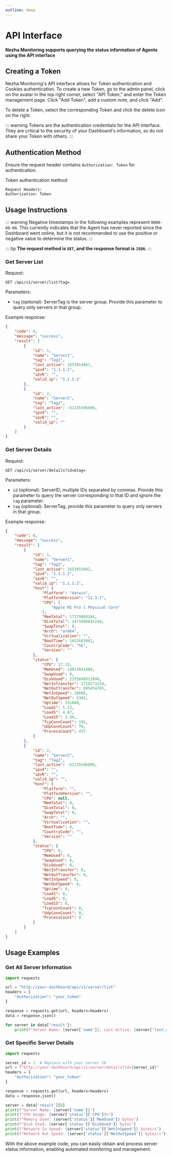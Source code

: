```yaml
---
outline: deep
---
```


# API Interface

**Nezha Monitoring supports querying the status information of Agents using the API interface**

## Creating a Token

Nezha Monitoring's API interface allows for Token authentication and Cookies authentication. To create a new Token, go to the admin panel, click on the avatar in the top right corner, select "API Token," and enter the Token management page. Click "Add Token", add a custom note, and click "Add".

To delete a Token, select the corresponding Token and click the delete icon on the right.

::: warning
Tokens are the authentication credentials for the API interface. They are critical to the security of your Dashboard's information, so do not share your Token with others.
:::

## Authentication Method

Ensure the request header contains `Authorization: Token` for authentication.

Token authentication method:
``` 
Request Headers:
Authorization: Token
```

## Usage Instructions

::: warning
Negative timestamps in the following examples represent `0000-00-00`. This currently indicates that the Agent has never reported since the Dashboard went online, but it is not recommended to use the positive or negative value to determine the status.
:::

::: tip
**The request method is `GET`, and the response format is `JSON`.**
:::

### Get Server List

Request:
``` 
GET /api/v1/server/list?tag= 
```

Parameters:
- `tag` (optional): ServerTag is the server group. Provide this parameter to query only servers in that group.

Example response:
```json
{
    "code": 0,
    "message": "success",
    "result": [
        {
            "id": 1,
            "name": "Server1",
            "tag": "Tag1",
            "last_active": 1653014667,
            "ipv4": "1.1.1.1",
            "ipv6": "",
            "valid_ip": "1.1.1.1"
        },
        {
            "id": 2,
            "name": "Server2",
            "tag": "Tag2",
            "last_active": -62135596800,
            "ipv4": "",
            "ipv6": "",
            "valid_ip": ""
        }
    ]
}
```

### Get Server Details

Request:
``` 
GET /api/v1/server/details?id=&tag= 
```

Parameters:
- `id` (optional): ServerID, multiple IDs separated by commas. Provide this parameter to query the server corresponding to that ID and ignore the `tag` parameter.
- `tag` (optional): ServerTag, provide this parameter to query only servers in that group.

Example response:
```json
{
    "code": 0,
    "message": "success",
    "result": [
        {
            "id": 1,
            "name": "Server1",
            "tag": "Tag1",
            "last_active": 1653015042,
            "ipv4": "1.1.1.1",
            "ipv6": "",
            "valid_ip": "1.1.1.1",
            "host": {
                "Platform": "darwin",
                "PlatformVersion": "12.3.1",
                "CPU": [
                    "Apple M1 Pro 1 Physical Core"
                ],
                "MemTotal": 17179869184,
                "DiskTotal": 2473496842240,
                "SwapTotal": 0,
                "Arch": "arm64",
                "Virtualization": "",
                "BootTime": 1652683962,
                "CountryCode": "hk",
                "Version": ""
            },
            "status": {
                "CPU": 17.33,
                "MemUsed": 14013841408,
                "SwapUsed": 0,
                "DiskUsed": 2335048912896,
                "NetInTransfer": 2710273234,
                "NetOutTransfer": 695454765,
                "NetInSpeed": 10806,
                "NetOutSpeed": 5303,
                "Uptime": 331080,
                "Load1": 5.23,
                "Load5": 4.87,
                "Load15": 3.99,
                "TcpConnCount": 195,
                "UdpConnCount": 70,
                "ProcessCount": 437
            }
        },
        {
            "id": 2,
            "name": "Server2",
            "tag": "Tag2",
            "last_active": -62135596800,
            "ipv4": "",
            "ipv6": "",
            "valid_ip": "",
            "host": {
                "Platform": "",
                "PlatformVersion": "",
                "CPU": null,
                "MemTotal": 0,
                "DiskTotal": 0,
                "SwapTotal": 0,
                "Arch": "",
                "Virtualization": "",
                "BootTime": 0,
                "CountryCode": "",
                "Version": ""
            },
            "status": {
                "CPU": 0,
                "MemUsed": 0,
                "SwapUsed": 0,
                "DiskUsed": 0,
                "NetInTransfer": 0,
                "NetOutTransfer": 0,
                "NetInSpeed": 0,
                "NetOutSpeed": 0,
                "Uptime": 0,
                "Load1": 0,
                "Load5": 0,
                "Load15": 0,
                "TcpConnCount": 0,
                "UdpConnCount": 0,
                "ProcessCount": 0
            }
        }
    ]
}
```

## Usage Examples

### Get All Server Information

```python
import requests

url = "http://your-dashboard/api/v1/server/list"
headers = {
    "Authorization": "your_token"
}

response = requests.get(url, headers=headers)
data = response.json()

for server in data['result']:
    print(f"Server Name: {server['name']}, Last Active: {server['last_active']}, IP: {server['valid_ip']}")
```

### Get Specific Server Details

```python
import requests

server_id = 1  # Replace with your server ID
url = f"http://your-dashboard/api/v1/server/details?id={server_id}"
headers = {
    "Authorization": "your_token"
}

response = requests.get(url, headers=headers)
data = response.json()

server = data['result'][0]
print(f"Server Name: {server['name']}")
print(f"CPU Usage: {server['status']['CPU']}%")
print(f"Memory Used: {server['status']['MemUsed']} bytes")
print(f"Disk Used: {server['status']['DiskUsed']} bytes")
print(f"Network In Speed: {server['status']['NetInSpeed']} bytes/s")
print(f"Network Out Speed: {server['status']['NetOutSpeed']} bytes/s")
```

With the above example code, you can easily obtain and process server status information, enabling automated monitoring and management.
